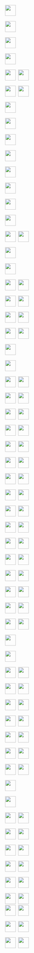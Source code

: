 <img src="https://img.shields.io/badge/HTML5-20232A?style=for-the-badge&logo=html5&logoColor=E34F26" height="35" />&nbsp;&nbsp;

<img src="https://img.shields.io/badge/HTML5-E34F26?style=for-the-badge&logo=html5&logoColor=fff" height="35" />&nbsp;&nbsp;

<img src="https://img.shields.io/badge/CSS3-20232A?style=for-the-badge&logo=css3&logoColor=1572B6" height="35"/>&nbsp;

<img src="https://img.shields.io/badge/CSS3-1572B6?style=for-the-badge&logo=css3&logoColor=fff" height="35"/>&nbsp;

<img src="https://img.shields.io/badge/javascript-20232A.svg?&style=for-the-badge&logo=javascript&logoColor=F7DF1E" height="35"/>&nbsp;
<img src="https://img.shields.io/badge/javascript-F7DF1E.svg?&style=for-the-badge&logo=javascript&logoColor=fff" height="35"/>&nbsp;

<img src="https://img.shields.io/badge/React-20232A?style=for-the-badge&logo=react&logoColor=61DAFB" height="35"/>&nbsp;
<img src="https://img.shields.io/badge/React-20232A?style=for-the-badge&logo=react&logoColor=61DAFB" height="35"/>&nbsp;

<img src="https://img.shields.io/badge/React_Router-20232A?style=for-the-badge&logo=react-router&logoColor=CA4245" height="35"/>&nbsp;

<img src="https://img.shields.io/badge/React_Router-20232A?style=for-the-badge&logo=react-router&logoColor=CA4245" height="35"/>&nbsp;

<img src="https://img.shields.io/badge/Sass-20232A?style=for-the-badge&logo=sass&logoColor=CC6699" height="35"/>&nbsp;

<img src="https://img.shields.io/badge/Sass-20232A?style=for-the-badge&logo=sass&logoColor=CC6699" height="35"/>&nbsp;

<img src="https://img.shields.io/badge/MUI-20232A?style=for-the-badge&logo=MUI&logoColor=007FFF" height="35"/>&nbsp;

<img src="https://img.shields.io/badge/MUI-20232A?style=for-the-badge&logo=MUI&logoColor=007FFF" height="35"/>&nbsp;

<img src="https://img.shields.io/badge/Bootstrap-20232A?style=for-the-badge&logo=bootstrap&logoColor=7E0AF9" height="35"/>&nbsp;

<img src="https://img.shields.io/badge/Bootstrap-20232A?style=for-the-badge&logo=bootstrap&logoColor=7E0AF9" height="35"/>&nbsp;

<img src="https://img.shields.io/badge/Tailwind_CSS-20232A?style=for-the-badge&logo=tailwind-css&logoColor=06B6D4" height="35"/>&nbsp;
<img src="https://img.shields.io/badge/Tailwind_CSS-20232A?style=for-the-badge&logo=tailwind-css&logoColor=06B6D4" height="35"/>&nbsp;

<img src="https://img.shields.io/badge/Netlify-20232A?style=for-the-badge&logo=netlify&logoColor=00C7B7" height="35"/>&nbsp;

<img src="https://img.shields.io/badge/Netlify-20232A?style=for-the-badge&logo=netlify&logoColor=00C7B7" height="35"/>&nbsp;

<img src="https://img.shields.io/badge/Heroku-20232A?style=for-the-badge&logo=heroku&logoColor=430098" height="35"/>&nbsp;
<img src="https://img.shields.io/badge/Heroku-20232A?style=for-the-badge&logo=heroku&logoColor=430098" height="35"/>&nbsp;

<img src="https://img.shields.io/badge/firebase-20232A.svg?&style=for-the-badge&logo=firebase&logoColor=FFCA28" height="35"/>&nbsp;
<img src="https://img.shields.io/badge/firebase-20232A.svg?&style=for-the-badge&logo=firebase&logoColor=FFCA28" height="35"/>&nbsp;

<img src="https://img.shields.io/badge/Node.js-20232A?style=for-the-badge&logo=node.js&logoColor=43853D" height="35"/>&nbsp;
<img src="https://img.shields.io/badge/Node.js-20232A?style=for-the-badge&logo=node.js&logoColor=43853D" height="35"/>&nbsp;

<img src="https://img.shields.io/badge/-MongoDB-20232A?style=for-the-badge&logo=mongodb&logoColor=4DB33D" height="35"/>&nbsp;
<img src="https://img.shields.io/badge/-MongoDB-20232A?style=for-the-badge&logo=mongodb&logoColor=4DB33D" height="35"/>&nbsp;

<img src="https://img.shields.io/badge/-MySQL-20232A?style=for-the-badge&logo=mysql&logoColor=4479A1" height="35"/>&nbsp;

<img src="https://img.shields.io/badge/-MySQL-20232A?style=for-the-badge&logo=mysql&logoColor=4479A1" height="35"/>&nbsp;

<img src="https://img.shields.io/badge/-Express-20232A?style=for-the-badge&logo=express&logoColor=000000" height="35"/>&nbsp;
<img src="https://img.shields.io/badge/-Express-20232A?style=for-the-badge&logo=express&logoColor=000000" height="35"/>&nbsp;

<img src="https://img.shields.io/badge/-Next.js-20232A?style=for-the-badge&logo=Next.js&logoColor=000000" height="35"/>&nbsp;
<img src="https://img.shields.io/badge/-Next.js-20232A?style=for-the-badge&logo=Next.js&logoColor=000000" height="35"/>&nbsp;

<img src="https://img.shields.io/badge/-NGINX-20232A?style=for-the-badge&logo=NGINX&logoColor=009639" height="35"/>&nbsp;
<img src="https://img.shields.io/badge/-NGINX-20232A?style=for-the-badge&logo=NGINX&logoColor=009639" height="35"/>&nbsp;

<img src="https://img.shields.io/badge/-Docker-20232A?style=for-the-badge&logo=Docker&logoColor=2496ED" height="35"/>&nbsp;
<img src="https://img.shields.io/badge/-Docker-20232A?style=for-the-badge&logo=Docker&logoColor=2496ED" height="35"/>&nbsp;

<img src="https://img.shields.io/badge/-TypeScript-20232A?style=for-the-badge&logo=TypeScript&logoColor=3178C6" height="35"/>&nbsp;
<img src="https://img.shields.io/badge/-TypeScript-20232A?style=for-the-badge&logo=TypeScript&logoColor=3178C6" height="35"/>&nbsp;

<img src="https://img.shields.io/badge/-Git-20232A?style=for-the-badge&logo=Git&logoColor=F05032" height="35"/>&nbsp;
<img src="https://img.shields.io/badge/-Git-20232A?style=for-the-badge&logo=Git&logoColor=F05032" height="35"/>&nbsp;

<img src="https://img.shields.io/badge/-Figma-20232A?style=for-the-badge&logo=Figma&logoColor=F24E1E" height="35"/>&nbsp;
<img src="https://img.shields.io/badge/-Figma-20232A?style=for-the-badge&logo=Figma&logoColor=F24E1E" height="35"/>&nbsp;

<img src="https://img.shields.io/badge/-Postman-20232A?style=for-the-badge&logo=Postman&logoColor=FF6C37" height="35"/>&nbsp;
<img src="https://img.shields.io/badge/-Postman-20232A?style=for-the-badge&logo=Postman&logoColor=FF6C37" height="35"/>&nbsp;

<img src="https://img.shields.io/badge/-Redux-20232A?style=for-the-badge&logo=Redux&logoColor=764ABC" height="35"/>&nbsp;
<img src="https://img.shields.io/badge/-Redux-20232A?style=for-the-badge&logo=Redux&logoColor=764ABC" height="35"/>&nbsp;

<img src="https://img.shields.io/badge/-Webpack-20232A?style=for-the-badge&logo=Webpack&logoColor=8DD6F9" height="35"/>&nbsp;
<img src="https://img.shields.io/badge/-Webpack-20232A?style=for-the-badge&logo=Webpack&logoColor=8DD6F9" height="35"/>&nbsp;

<img src="https://img.shields.io/badge/-npm-20232A?style=for-the-badge&logo=npm&logoColor=CB3837" height="35"/>&nbsp;
<img src="https://img.shields.io/badge/-npm-20232A?style=for-the-badge&logo=npm&logoColor=CB3837" height="35"/>&nbsp;

<img src="https://img.shields.io/badge/-Go-20232A?style=for-the-badge&logo=Go&logoColor=00ADD8" height="35"/>&nbsp;
<img src="https://img.shields.io/badge/-Go-20232A?style=for-the-badge&logo=Go&logoColor=00ADD8" height="35"/>&nbsp;

<img src="https://img.shields.io/badge/-Python-20232A?style=for-the-badge&logo=Python&logoColor=3776AB" height="35"/>&nbsp;
<img src="https://img.shields.io/badge/-Python-20232A?style=for-the-badge&logo=Python&logoColor=3776AB" height="35"/>&nbsp;

<img src="https://img.shields.io/badge/-GraphQL-20232A?style=for-the-badge&logo=GraphQL&logoColor=E10098" height="35"/>&nbsp;
<img src="https://img.shields.io/badge/-GraphQL-20232A?style=for-the-badge&logo=GraphQL&logoColor=E10098" height="35"/>&nbsp;

<img src="https://img.shields.io/badge/-ChakraUI-20232A?style=for-the-badge&logo=ChakraUI&logoColor=319795" height="35"/>&nbsp;
<img src="https://img.shields.io/badge/-ChakraUI-20232A?style=for-the-badge&logo=ChakraUI&logoColor=319795" height="35"/>&nbsp;

<img src="https://img.shields.io/badge/-Chart.js-20232A?style=for-the-badge&logo=Chart.js&logoColor=FF6384" height="35"/>&nbsp;
<img src="https://img.shields.io/badge/-Chart.js-20232A?style=for-the-badge&logo=Chart.js&logoColor=FF6384" height="35"/>&nbsp;

<img src="https://img.shields.io/badge/-.ENV-20232A?style=for-the-badge&logo=.ENV&logoColor=ECD53F" height="35"/>&nbsp;

<img src="https://img.shields.io/badge/-.ENV-20232A?style=for-the-badge&logo=.ENV&logoColor=ECD53F" height="35"/>&nbsp;

<img src="https://img.shields.io/badge/-Git-20232A?style=for-the-badge&logo=Git&logoColor=F05032" height="35"/>&nbsp;
<img src="https://img.shields.io/badge/-Git-20232A?style=for-the-badge&logo=Git&logoColor=F05032" height="35"/>&nbsp;

<img src="https://img.shields.io/badge/-JSON-20232A?style=for-the-badge&logo=JSON&logoColor=000000" height="35"/>&nbsp;
<img src="https://img.shields.io/badge/-JSON-20232A?style=for-the-badge&logo=JSON&logoColor=000000" height="35"/>&nbsp;

<img src="https://img.shields.io/badge/-JSON Web Tokens-20232A?style=for-the-badge&logo=JSON Web Tokens&logoColor=000000" height="35"/>&nbsp;
<img src="https://img.shields.io/badge/-JSON Web Tokens-20232A?style=for-the-badge&logo=JSON Web Tokens&logoColor=000000" height="35"/>&nbsp;

<img src="https://img.shields.io/badge/-NestJS-20232A?style=for-the-badge&logo=NestJS&logoColor=E0234E" height="35"/>&nbsp;
<img src="https://img.shields.io/badge/-NestJS-20232A?style=for-the-badge&logo=NestJS&logoColor=E0234E" height="35"/>&nbsp;

<img src="https://img.shields.io/badge/-Jest-20232A?style=for-the-badge&logo=Jest&logoColor=C21325" height="35"/>&nbsp;
<img src="https://img.shields.io/badge/-Jest-20232A?style=for-the-badge&logo=Jest&logoColor=C21325" height="35"/>&nbsp;

<img src="https://img.shields.io/badge/-Insomnia-20232A?style=for-the-badge&logo=Insomnia&logoColor=4000BF" height="35"/>&nbsp;
<img src="https://img.shields.io/badge/-Insomnia-20232A?style=for-the-badge&logo=Insomnia&logoColor=4000BF" height="35"/>&nbsp;

<img src="https://img.shields.io/badge/-Canva-20232A?style=for-the-badge&logo=Canva&logoColor=00C4CC" height="35"/>&nbsp;
<img src="https://img.shields.io/badge/-Canva-20232A?style=for-the-badge&logo=Canva&logoColor=00C4CC" height="35"/>&nbsp;

<img src="https://img.shields.io/badge/-Git-20232A?style=for-the-badge&logo=Git&logoColor=F05032" height="35"/>&nbsp;

<img src="https://img.shields.io/badge/-Git-20232A?style=for-the-badge&logo=Git&logoColor=F05032" height="35"/>&nbsp;

<img src="https://img.shields.io/badge/-Prisma-20232A?style=for-the-badge&logo=Prisma&logoColor=2D3748" height="35"/>&nbsp;
<img src="https://img.shields.io/badge/-Prisma-20232A?style=for-the-badge&logo=Prisma&logoColor=2D3748" height="35"/>&nbsp;

<img src="https://img.shields.io/badge/-Prisma-20232A?style=for-the-badge&logo=Sequelize&logoColor=52B0E7" height="35"/>&nbsp;
<img src="https://img.shields.io/badge/-Prisma-20232A?style=for-the-badge&logo=Sequelize&logoColor=52B0E7" height="35"/>&nbsp;

<img src="https://img.shields.io/badge/-Supabase-20232A?style=for-the-badge&logo=Supabase&logoColor=3FCF8E" height="35"/>&nbsp;
<img src="https://img.shields.io/badge/-Supabase-20232A?style=for-the-badge&logo=Supabase&logoColor=3FCF8E" height="35"/>&nbsp;

<img src="https://img.shields.io/badge/-tRPC-20232A?style=for-the-badge&logo=tRPC&logoColor=2596BE" height="35"/>&nbsp;
<img src="https://img.shields.io/badge/-tRPC-20232A?style=for-the-badge&logo=tRPC&logoColor=2596BE" height="35"/>&nbsp;

<img src="https://img.shields.io/badge/-Nest-20232A?style=for-the-badge&logo=NestJS&logoColor=E0234E" height="35"/>&nbsp;
<img src="https://img.shields.io/badge/-Nest-20232A?style=for-the-badge&logo=NestJS&logoColor=E0234E" height="35"/>&nbsp;

<img src="https://img.shields.io/badge/-PostgreSQL-20232A?style=for-the-badge&logo=PostgreSQL&logoColor=4169E1" height="35"/>&nbsp;
<img src="https://img.shields.io/badge/-PostgreSQL-20232A?style=for-the-badge&logo=PostgreSQL&logoColor=4169E1" height="35"/>&nbsp;
<br/>
<img src="https://img.shields.io/badge/-PostCSS-20232A?style=for-the-badge&logo=PostCSS&logoColor=DD3A0A" height="35"/>&nbsp;
<img src="https://img.shields.io/badge/-PostCSS-20232A?style=for-the-badge&logo=PostCSS&logoColor=DD3A0A" height="35"/>&nbsp;

<img src="https://img.shields.io/badge/-Vercel-20232A?style=for-the-badge&logo=Vercel&logoColor=000000" height="35"/>&nbsp;
<img src="https://img.shields.io/badge/-Vercel-20232A?style=for-the-badge&logo=Vercel&logoColor=000000" height="35"/>&nbsp;

<img src="https://img.shields.io/badge/-Stack Overflow-20232A?style=for-the-badge&logo=StackOverflow&logoColor=F58025" height="35"/>&nbsp;
<img src="https://img.shields.io/badge/-Stack Overflow-20232A?style=for-the-badge&logo=StackOverflow&logoColor=F58025" height="35"/>&nbsp;
